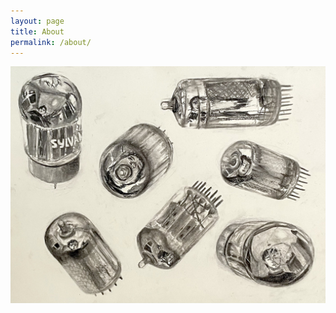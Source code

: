 ```yaml
---
layout: page
title: About
permalink: /about/
---
```

![Image](/assets/images/about/me.jpg)
<br>

